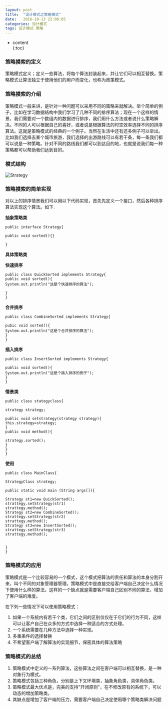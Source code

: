 ```yaml
---
layout: post
title:  "设计模式之策略模式"
date:   2016-10-13 22:06:05
categories: 设计模式
tags: 设计模式 策略
---
```

* content  
{:toc}   
  
### 策略摸索的定义
  
策略模式定义；定义一些算法，将每个算法封装起来，并让它们可以相互替换。策略模式让算法独立于使用他们的用户而变化，也称为政策模式。
  




### 策略摸索的介绍
  
策略模式一般来讲，是针对一种问题可以采用不同的策略来就解决。举个简单的例子，比如在学习数据结构中我们学习了几种不同的排序算法；现在一个这样的情景，我们需要对一个数组内的数据进行排序，我们用什么方法或者说什么策略解决。不同的人可以根据自己的喜好，或者说是根据算法的时空效率选择不同的排序算法。这就是策略模式的经典的一个例子。当然在生活中还有还多例子可以举出。比如我们选择去某个城市旅游，我们选择的出游路线可以有若干条，每一条我们都可以说是一种策略。针对不同的路线我们都可以到达目的地，也就是说我们每一种策略都可以帮助我们达到目的。
  
### 模式结构
  
![Strategy](http://o886hn2n8.bkt.clouddn.com/DesignPattern/Strategy/Strategy.png)
### 策略摸索的简单实现

  
对以上的排序情景我们可以用以下代码实现，首先先定义一个接口，然后各种排序算法实现这个算法。如下.
  
**抽象策略类**
  

    public interface Strategy{

    public void sorted(){}

    }
  
**具体策略类**
  
**快速排序**
  

    public class QuickSorted implements Strategy{
    public void sorted(){
    System.out.println("这是个快速排序的算法");

    }
    }
  
**合并排序**
  
    public class CombineSorted implements Strategy{
    
    pubic void sorted(){
    System.out.println("这是个合并排序的算法");
    }
    }
  
**插入排序**
  
    public class InsertSorted implements Strategy{
    
    public void sorted(){
    System.out.println("这是个插入排序的例子");
    }
    }
  
**情景类**
  
    
    public class stategyclass{

    strategy strategy;
    
    public void setstrategy(strategy strategy){
    this.strategy=strategy;
    }
    public void method(){

    strategy.sorted();
    }
    }
    }
  
**使用**
      
    public class MainClass{

    StrategyClass strategy;
    
    public static void main (String args[]){

    Strategy st1=new QuickSorted();
    strattegy.setStrategy(str1)
    strattegy.method();
    Strategy st2=new CombineSorted();
    strattegy.setStrategy(str2)
    strattegy.method();
    Strategy st3=new InsertSorted();
    strattegy.setStrategy(str3)
    strattegy.method();


    }
    }
  
### 策略模式的应用
  
策略模式是一个比较容易的一个模式，这个模式把算法的责任和算法的本身分割开来，叫个不同的对象管理器管理。策略模式中是直接交给客户端自己决定什么情况下使用什么样的算法。这样的一个缺点就是需要客户端自己区别不同的算法，增加了客户端的难度。
  
在下列一些情况下可以使用策略模式：
  
1. 如果一个系统内有若干个类，它们之间的区别仅仅在于它们的行为不同，这样可以让客户自己在众多的方式中选择一种适合的方式处理。
2. 一个系统需要在几种方法中选择一种实现。
3. 多重条件的选择替换
4. 不希望客户端了解算法的实现细节，保密具体的算法策略

  
### 策略模式的总结  
  
1. 策略模式中定义的一系列算法，这些算法之间在客户端可以相互替换，是一种对象行为模式。
2. 策略模式包括三种角色，分别是上下文环境类，抽象角色类，具体角色类。
3. 策略模式最大优点是，完美的支持"开闭原则"，在不修改原有的系统下，可以动态的增加策略类。
4. 其缺点是增加了客户端的压力，需要客户端自己决定使用哪个策略类解决问题



